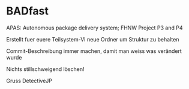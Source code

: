 # BADfast
APAS: Autonomous package delivery system; FHNW Project P3 and P4

Erstellt fuer euere Teilsystem-VI neue Ordner um Struktur zu behalten

Commit-Beschreibung immer machen, damit man weiss was verändert wurde

Nichts stillschweigend löschen!

Gruss
DetectiveJP
